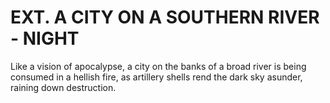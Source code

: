 # EXT. A CITY ON A SOUTHERN RIVER - NIGHT

Like a vision of apocalypse, a city on the banks of a broad
river is being consumed in a hellish fire, as artillery
shells rend the dark sky asunder, raining down destruction.
